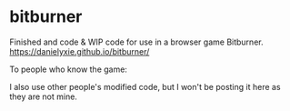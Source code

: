 # bitburner

Finished and code & WIP code for use in a browser game Bitburner.
https://danielyxie.github.io/bitburner/

To people who know the game:

I also use other people's modified code, but I won't be posting it here as they are not mine.
